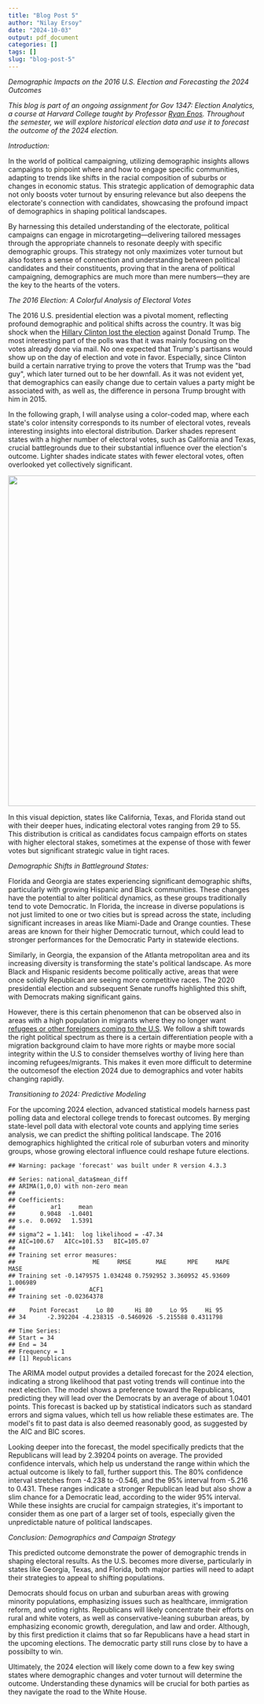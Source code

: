 ```yaml
---
title: "Blog Post 5"
author: "Nilay Ersoy"
date: "2024-10-03"
output: pdf_document
categories: []
tags: []
slug: "blog-post-5"
---
```



*Demographic Impacts on the 2016 U.S. Election and Forecasting the 2024 Outcomes*


_This blog is part of an ongoing assignment for Gov 1347: Election Analytics, a course at Harvard College taught by Professor [Ryan Enos](https://www.ryandenos.com). Throughout the semester, we will explore historical election data and use it to forecast the outcome of the 2024 election._


*Introduction:*


In the world of political campaigning, utilizing demographic insights allows campaigns to pinpoint where and how to engage specific communities, adapting to trends like shifts in the racial composition of suburbs or changes in economic status. This strategic application of demographic data not only boosts voter turnout by ensuring relevance but also deepens the electorate's connection with candidates, showcasing the profound impact of demographics in shaping political landscapes.

By harnessing this detailed understanding of the electorate, political campaigns can engage in microtargeting—delivering tailored messages through the appropriate channels to resonate deeply with specific demographic groups. This strategy not only maximizes voter turnout but also fosters a sense of connection and understanding between political candidates and their constituents, proving that in the arena of political campaigning, demographics are much more than mere numbers—they are the key to the hearts of the voters.




*The 2016 Election: A Colorful Analysis of Electoral Votes*


The 2016 U.S. presidential election was a pivotal moment, reflecting profound demographic and political shifts across the country. It was big shock when the [Hillary Clinton lost the election](https://www.scientificamerican.com/article/why-polls-were-mostly-wrong/) against Donald Trump. The most interesting part of the polls was that it was mainly focusing on the votes already done via mail. No one expected that Trump's partisans would show up on the day of election and vote in favor. Especially, since Clinton build a certain narrative trying to prove the voters that Trump was the "bad guy", which later turned out to be her downfall. As it was not evident yet, that demographics can easily change due to certain values a party might be associated with, as well as, the difference in persona Trump brought with him in 2015. 

In the following graph, I will analyse using a color-coded map, where each state's color intensity corresponds to its number of electoral votes, reveals interesting insights into electoral distribution. Darker shades represent states with a higher number of electoral votes, such as California and Texas, crucial battlegrounds due to their substantial influence over the election's outcome. Lighter shades indicate states with fewer electoral votes, often overlooked yet collectively significant.


<img src="{{< blogdown/postref >}}index_files/figure-html/unnamed-chunk-1-1.png" width="672" />

In this visual depiction, states like California, Texas, and Florida stand out with their deeper hues, indicating electoral votes ranging from 29 to 55. This distribution is critical as candidates focus campaign efforts on states with higher electoral stakes, sometimes at the expense of those with fewer votes but significant strategic value in tight races. 




*Demographic Shifts in Battleground States:*


Florida and Georgia are states experiencing significant demographic shifts, particularly with growing Hispanic and Black communities. These changes have the potential to alter political dynamics, as these groups traditionally tend to vote Democratic. In Florida, the increase in diverse populations is not just limited to one or two cities but is spread across the state, including significant increases in areas like Miami-Dade and Orange counties. These areas are known for their higher Democratic turnout, which could lead to stronger performances for the Democratic Party in statewide elections.

Similarly, in Georgia, the expansion of the Atlanta metropolitan area and its increasing diversity is transforming the state's political landscape. As more Black and Hispanic residents become politically active, areas that were once solidly Republican are seeing more competitive races. The 2020 presidential election and subsequent Senate runoffs highlighted this shift, with Democrats making significant gains.

However, there is this certain phenomenon that can be observed also in areas with a high population in migrants where they no longer want [refugees or other foreigners coming to the U.S](https://www.sciencedirect.com/science/article/abs/pii/S0049089X20300570). We follow a shift towards the right political spectrum as there is a certain differentiation people with a migration background claim to have more rights or maybe more social integrity within the U.S to consider themselves worthy of living here than incoming refugees/migrants. This makes it even more difficult to determine the outcomesof the election 2024 due to demographics and voter habits changing rapidly.



*Transitioning to 2024: Predictive Modeling*


For the upcoming 2024 election, advanced statistical models harness past polling data and electoral college trends to forecast outcomes. By merging state-level poll data with electoral vote counts and applying time series analysis, we can predict the shifting political landscape. The 2016 demographics highlighted the critical role of suburban voters and minority groups, whose growing electoral influence could reshape future elections.


```
## Warning: package 'forecast' was built under R version 4.3.3
```

```
## Series: national_data$mean_diff 
## ARIMA(1,0,0) with non-zero mean 
## 
## Coefficients:
##          ar1     mean
##       0.9048  -1.0401
## s.e.  0.0692   1.5391
## 
## sigma^2 = 1.141:  log likelihood = -47.34
## AIC=100.67   AICc=101.53   BIC=105.07
## 
## Training set error measures:
##                      ME     RMSE       MAE      MPE     MAPE     MASE
## Training set -0.1479575 1.034248 0.7592952 3.360952 45.93609 1.006989
##                     ACF1
## Training set -0.02364378
```

```
##    Point Forecast     Lo 80      Hi 80     Lo 95     Hi 95
## 34      -2.392204 -4.238315 -0.5460926 -5.215588 0.4311798
```

```
## Time Series:
## Start = 34 
## End = 34 
## Frequency = 1 
## [1] Republicans
```
The ARIMA model output provides a detailed forecast for the 2024 election, indicating a strong likelihood that past voting trends will continue into the next election. The model shows a preference toward the Republicans, predicting they will lead over the Democrats by an average of about 1.0401 points. This forecast is backed up by statistical indicators such as standard errors and sigma values, which tell us how reliable these estimates are. The model's fit to past data is also deemed reasonably good, as suggested by the AIC and BIC scores.

Looking deeper into the forecast, the model specifically predicts that the Republicans will lead by 2.39204 points on average. The provided confidence intervals, which help us understand the range within which the actual outcome is likely to fall, further support this. The 80% confidence interval stretches from -4.238 to -0.546, and the 95% interval from -5.216 to 0.431. These ranges indicate a stronger Republican lead but also show a slim chance for a Democratic lead, according to the wider 95% interval. While these insights are crucial for campaign strategies, it's important to consider them as one part of a larger set of tools, especially given the unpredictable nature of political landscapes.




*Conclusion: Demographics and Campaign Strategy*


This predicted outcome demonstrate the power of demographic trends in shaping electoral results. As the U.S. becomes more diverse, particularly in states like Georgia, Texas, and Florida, both major parties will need to adapt their strategies to appeal to shifting populations.


Democrats should focus on urban and suburban areas with growing minority populations, emphasizing issues such as healthcare, immigration reform, and voting rights.
Republicans will likely concentrate their efforts on rural and white voters, as well as conservative-leaning suburban areas, by emphasizing economic growth, deregulation, and law and order.
Although, by this first prediction it claims that so far Republicans have a head start in the upcoming elections. The democratic party still runs close by to have a possibilty to win.

Ultimately, the 2024 election will likely come down to a few key swing states where demographic changes and voter turnout will determine the outcome. Understanding these dynamics will be crucial for both parties as they navigate the road to the White House.

